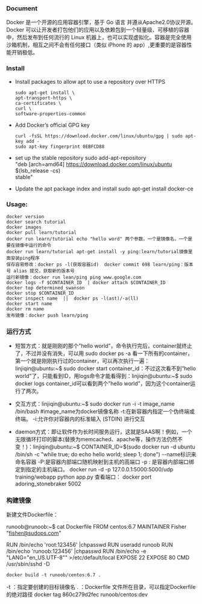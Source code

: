 ### Document ###
Docker 是一个开源的应用容器引擎，基于 Go 语言 并遵从Apache2.0协议开源。Docker 可以让开发者打包他们的应用以及依赖包到一个轻量级、可移植的容器中，然后发布到任何流行的 Linux 机器上，也可以实现虚拟化。容器是完全使用沙箱机制，相互之间不会有任何接口（类似 iPhone 的 app）,更重要的是容器性能开销极低。

### Install ###
- Install packages to allow apt to use a repository over HTTPS

      sudo apt-get install \
      apt-transport-https \
      ca-certificates \
      curl \
      software-properties-common
      
- Add Docker’s official GPG key

      curl -fsSL https://download.docker.com/linux/ubuntu/gpg | sudo apt-key add -
      sudo apt-key fingerprint 0EBFCD88

- set up the stable repository
      sudo add-apt-repository \
      "deb [arch=amd64] https://download.docker.com/linux/ubuntu \
      $(lsb_release -cs) \
      stable"

- Update the apt package index and install
      sudo apt-get install docker-ce

### Usage: ###
    docker version
    docker search tutorial
    docker images
    docker pull learn/tutorial
    docker run learn/tutorial echo "hello word" 两个参数，一个是镜像名，一个是要在镜像中运行的命令
    docker run learn/tutorial apt-get install -y ping:learn/tutorial镜像里面安装ping程序
    保存容易修改：docker ps -l(获取容器id)  docker commit 698 learn/ping：版本号 alias 提交，获取新的版本号
    运行新镜像：docker run lean/ping ping www.google.com
    docker logs -f $CONTAINER_ID  | docker attach $CONTAINER_ID
    docker top determined_swanson
    docker stop $CONTAINER_ID
    docker inspect name  ||  docker ps -l(ast)/-a(ll)
    docker start name
    docker rm name
    发布镜像：docker push learn/ping

### 运行方式 ###

- 短暂方式：就是刚刚的那个”hello world”，命令执行完后，container就终止了，不过并没有消失，可以用 sudo docker ps -a 看一下所有的container，第一个就是刚刚执行过的container，可以再次执行一遍：
linjiqin@ubuntu:~$ sudo docker start container_id：不过这次看不到”hello world”了，只能看到ID，用logs命令才能看得到：linjiqin@ubuntu:~$ sudo docker logs container_id可以看到两个”hello world”，因为这个container运行了两次。

- 交互方式：linjiqin@ubuntu:~$ sudo docker run -i -t image_name /bin/bash #image_name为docker镜像名称 -t:在新容器内指定一个伪终端或终端。
-i:允许你对容器内的标准输入 (STDIN) 进行交互

- daemon方式：即让软件作为长时间服务运行，这就是SAAS啊！例如，一个无限循环打印的脚本(替换为memcached、apache等，操作方法仍然不变！)：linjiqin@ubuntu:~$ CONTAINER_ID=$(sudo docker run -d ubuntu /bin/sh -c "while true; do echo hello world; sleep 1; done")     --name标识来命名容器 -P:是容器内部端口随机映射到主机的高端口 -p : 是容器内部端口绑定到指定的主机端口。
    docker run -d -p 127.0.0.1:5000:5000/udp training/webapp python app.py
查看端口：
	docker port adoring_stonebraker 5002

### 构建镜像 ###
新建文件Dockerfile：

runoob@runoob:~$ cat Dockerfile
FROM    centos:6.7
MAINTAINER      Fisher "fisher@sudops.com"

RUN     /bin/echo 'root:123456' |chpasswd
RUN     useradd runoob
RUN     /bin/echo 'runoob:123456' |chpasswd
RUN     /bin/echo -e "LANG=\"en_US.UTF-8\"" >/etc/default/local
EXPOSE  22
EXPOSE  80
CMD     /usr/sbin/sshd -D

    docker build -t runoob/centos:6.7 .
-t ：指定要创建的目标镜像名
. ：Dockerfile 文件所在目录，可以指定Dockerfile 的绝对路径
    docker tag 860c279d2fec runoob/centos:dev
